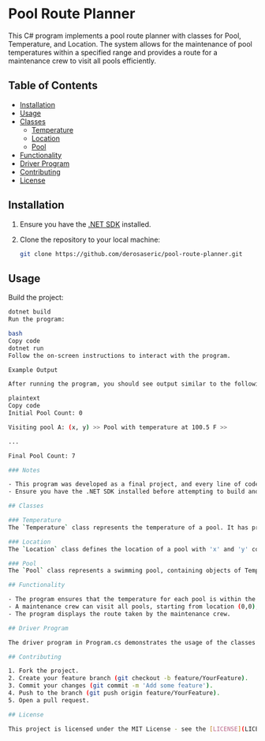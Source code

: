 # Pool Route Planner

This C# program implements a pool route planner with classes for Pool, Temperature, and Location. The system allows for the maintenance of pool temperatures within a specified range and provides a route for a maintenance crew to visit all pools efficiently.

## Table of Contents

- [Installation](#installation)
- [Usage](#usage)
- [Classes](#classes)
  - [Temperature](#temperature)
  - [Location](#location)
  - [Pool](#pool)
- [Functionality](#functionality)
- [Driver Program](#driver-program)
- [Contributing](#contributing)
- [License](#license)

## Installation

1. Ensure you have the [.NET SDK](https://dotnet.microsoft.com/download) installed.

2. Clone the repository to your local machine:

   ```bash
   git clone https://github.com/derosaseric/pool-route-planner.git

## Usage

Build the project:

```bash
dotnet build
Run the program:

bash
Copy code
dotnet run
Follow the on-screen instructions to interact with the program.

Example Output

After running the program, you should see output similar to the following:

plaintext
Copy code
Initial Pool Count: 0

Visiting pool A: (x, y) >> Pool with temperature at 100.5 F >>

...

Final Pool Count: 7

### Notes

- This program was developed as a final project, and every line of code is authored by the project owner.
- Ensure you have the .NET SDK installed before attempting to build and run the program.

## Classes

### Temperature
The `Temperature` class represents the temperature of a pool. It has properties for degree and scale.

### Location
The `Location` class defines the location of a pool with 'x' and 'y' coordinates.

### Pool
The `Pool` class represents a swimming pool, containing objects of Temperature and Location. It includes methods for finding distance between pools, setting temperatures, and generating random temperatures and locations.

## Functionality

- The program ensures that the temperature for each pool is within the range of 98&deg;F and 104&deg;F.
- A maintenance crew can visit all pools, starting from location (0,0), and setting temperatures in a route that minimizes distance.
- The program displays the route taken by the maintenance crew.

## Driver Program

The driver program in Program.cs demonstrates the usage of the classes and the specified functionality. It prints the initial and final pool counts and displays the route taken by the maintenance crew.

## Contributing

1. Fork the project.
2. Create your feature branch (git checkout -b feature/YourFeature).
3. Commit your changes (git commit -m 'Add some feature').
4. Push to the branch (git push origin feature/YourFeature).
5. Open a pull request.

## License

This project is licensed under the MIT License - see the [LICENSE](LICENSE) file for details.
